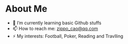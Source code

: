 # About Me
- 🌱 I’m currently learning basic Github stuffs
- 📫 How to reach me: zippo_cao@qq.com
- ⚡ My interests: Football, Poker, Reading and Travlling

<!--
**csvqi/csvqi** is a ✨ _special_ ✨ repository because its `README.md` (this file) appears on your GitHub profile.

Here are some ideas to get you started:

- 🔭 I’m currently working on ...
- 🌱 I’m currently learning ...
- 👯 I’m looking to collaborate on ...
- 🤔 I’m looking for help with ...
- 💬 Ask me about ...
- 📫 How to reach me: ...
- 😄 Pronouns: ...
- ⚡ Fun fact: ...
-->
